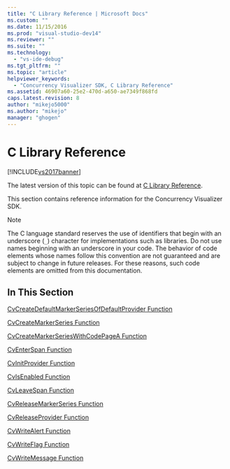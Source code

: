 ```yaml
---
title: "C Library Reference | Microsoft Docs"
ms.custom: ""
ms.date: 11/15/2016
ms.prod: "visual-studio-dev14"
ms.reviewer: ""
ms.suite: ""
ms.technology: 
  - "vs-ide-debug"
ms.tgt_pltfrm: ""
ms.topic: "article"
helpviewer_keywords: 
  - "Concurrency Visualizer SDK, C Library Reference"
ms.assetid: 46907a60-25e2-470d-a650-ae7349f868fd
caps.latest.revision: 8
author: "mikejo5000"
ms.author: "mikejo"
manager: "ghogen"
---
```

# C Library Reference
[!INCLUDE[vs2017banner](../includes/vs2017banner.md)]

The latest version of this topic can be found at [C Library Reference](https://docs.microsoft.com/visualstudio/profiling/c-library-reference).  
  
This section contains reference information for the Concurrency Visualizer SDK.  
  
> [!NOTE]
>  The C language standard reserves the use of identifiers that begin with an underscore (`_`) character for implementations such as libraries. Do not use names beginning with an underscore in your code. The behavior of code elements whose names follow this convention are not guaranteed and are subject to change in future releases. For these reasons, such code elements are omitted from this documentation.  
  
## In This Section  
 [CvCreateDefaultMarkerSeriesOfDefaultProvider Function](../profiling/cvcreatedefaultmarkerseriesofdefaultprovider-function.md)  
  
 [CvCreateMarkerSeries Function](../profiling/cvcreatemarkerseries-function.md)  
  
 [CvCreateMarkerSeriesWithCodePageA Function](../profiling/cvcreatemarkerserieswithcodepagea-function.md)  
  
 [CvEnterSpan Function](../profiling/cventerspan-function.md)  
  
 [CvInitProvider Function](../profiling/cvinitprovider-function.md)  
  
 [CvIsEnabled Function](../profiling/cvisenabled-function.md)  
  
 [CvLeaveSpan Function](../profiling/cvleavespan-function.md)  
  
 [CvReleaseMarkerSeries Function](../profiling/cvreleasemarkerseries-function.md)  
  
 [CvReleaseProvider Function](../profiling/cvreleaseprovider-function.md)  
  
 [CvWriteAlert Function](../profiling/cvwritealert-function.md)  
  
 [CvWriteFlag Function](../profiling/cvwriteflag-function.md)  
  
 [CvWriteMessage Function](../profiling/cvwritemessage-function.md)



